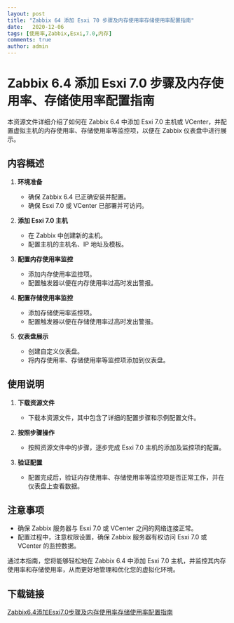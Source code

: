 ```yaml
---
layout: post
title: "Zabbix 64 添加 Esxi 70 步骤及内存使用率存储使用率配置指南"
date:   2020-12-06
tags: [使用率,Zabbix,Esxi,7.0,内存]
comments: true
author: admin
---
```

# Zabbix 6.4 添加 Esxi 7.0 步骤及内存使用率、存储使用率配置指南

本资源文件详细介绍了如何在 Zabbix 6.4 中添加 Esxi 7.0 主机或 VCenter，并配置虚拟主机的内存使用率、存储使用率等监控项，以便在 Zabbix 仪表盘中进行展示。

## 内容概述

1. **环境准备**
   - 确保 Zabbix 6.4 已正确安装并配置。
   - 确保 Esxi 7.0 或 VCenter 已部署并可访问。

2. **添加 Esxi 7.0 主机**
   - 在 Zabbix 中创建新的主机。
   - 配置主机的主机名、IP 地址及模板。

3. **配置内存使用率监控**
   - 添加内存使用率监控项。
   - 配置触发器以便在内存使用率过高时发出警报。

4. **配置存储使用率监控**
   - 添加存储使用率监控项。
   - 配置触发器以便在存储使用率过高时发出警报。

5. **仪表盘展示**
   - 创建自定义仪表盘。
   - 将内存使用率、存储使用率等监控项添加到仪表盘。

## 使用说明

1. **下载资源文件**
   - 下载本资源文件，其中包含了详细的配置步骤和示例配置文件。

2. **按照步骤操作**
   - 按照资源文件中的步骤，逐步完成 Esxi 7.0 主机的添加及监控项的配置。

3. **验证配置**
   - 配置完成后，验证内存使用率、存储使用率等监控项是否正常工作，并在仪表盘上查看数据。

## 注意事项

- 确保 Zabbix 服务器与 Esxi 7.0 或 VCenter 之间的网络连接正常。
- 配置过程中，注意权限设置，确保 Zabbix 服务器有权访问 Esxi 7.0 或 VCenter 的监控数据。

通过本指南，您将能够轻松地在 Zabbix 6.4 中添加 Esxi 7.0 主机，并监控其内存使用率和存储使用率，从而更好地管理和优化您的虚拟化环境。

## 下载链接

[Zabbix6.4添加Esxi7.0步骤及内存使用率存储使用率配置指南](https://pan.quark.cn/s/0f7275f2dac2)